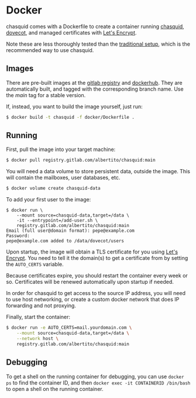 
# Docker

chasquid comes with a Dockerfile to create a container running [chasquid],
[dovecot], and managed certificates with [Let's Encrypt].

Note these are less thoroughly tested than the [traditional setup](howto.md),
which is the recommended way to use chasquid.

[chasquid]: https://blitiri.com.ar/p/chasquid
[dovecot]: https://dovecot.org
[Let's Encrypt]: https://letsencrypt.org


## Images

There are pre-built images at the
[gitlab registry](https://gitlab.com/albertito/chasquid/container_registry)
and [dockerhub](https://hub.docker.com/r/albertito/chasquid).
They are automatically built, and tagged with the corresponding branch name.
Use the *main* tag for a stable version.

If, instead, you want to build the image yourself, just run:

```sh
$ docker build -t chasquid -f docker/Dockerfile .
```


## Running

First, pull the image into your target machine:

```sh
$ docker pull registry.gitlab.com/albertito/chasquid:main
```

You will need a data volume to store persistent data, outside the image. This
will contain the mailboxes, user databases, etc.

```sh
$ docker volume create chasquid-data
```

To add your first user to the image:

```
$ docker run \
	--mount source=chasquid-data,target=/data \
	-it --entrypoint=/add-user.sh \
	registry.gitlab.com/albertito/chasquid:main
Email (full user@domain format): pepe@example.com
Password:
pepe@example.com added to /data/dovecot/users
```

Upon startup, the image will obtain a TLS certificate for you using [Let's
Encrypt](https://letsencrypt.com/). You need to tell it the domain(s) to get a
certificate from by setting the `AUTO_CERTS` variable.

Because certificates expire, you should restart the container every week or
so. Certificates will be renewed automatically upon startup if needed.

In order for chasquid to get access to the source IP address, you will need to
use host networking, or create a custom docker network that does IP forwarding
and not proxying.

Finally, start the container:

```sh
$ docker run -e AUTO_CERTS=mail.yourdomain.com \
	--mount source=chasquid-data,target=/data \
	--network host \
	registry.gitlab.com/albertito/chasquid:main
```


## Debugging

To get a shell on the running container for debugging, you can use `docker ps`
to find the container ID, and then `docker exec -it CONTAINERID /bin/bash` to
open a shell on the running container.

